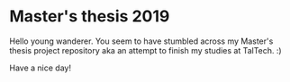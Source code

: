 # Master's thesis 2019

Hello young wanderer. You seem to have stumbled across my Master's thesis project repository aka an attempt to finish my studies at TalTech. :) 

Have a nice day!